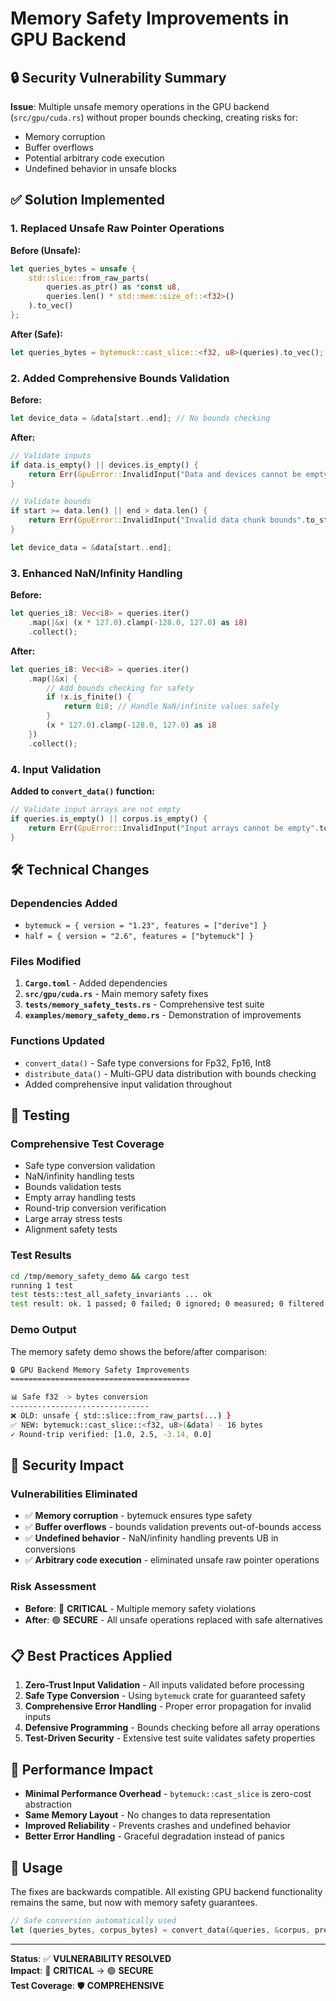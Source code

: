 # Memory Safety Improvements in GPU Backend

## 🔒 Security Vulnerability Summary

**Issue**: Multiple unsafe memory operations in the GPU backend (`src/gpu/cuda.rs`) without proper bounds checking, creating risks for:
- Memory corruption
- Buffer overflows  
- Potential arbitrary code execution
- Undefined behavior in unsafe blocks

## ✅ Solution Implemented

### 1. Replaced Unsafe Raw Pointer Operations

**Before (Unsafe):**
```rust
let queries_bytes = unsafe {
    std::slice::from_raw_parts(
        queries.as_ptr() as *const u8,
        queries.len() * std::mem::size_of::<f32>()
    ).to_vec()
};
```

**After (Safe):**
```rust
let queries_bytes = bytemuck::cast_slice::<f32, u8>(queries).to_vec();
```

### 2. Added Comprehensive Bounds Validation

**Before:**
```rust
let device_data = &data[start..end]; // No bounds checking
```

**After:**
```rust
// Validate inputs
if data.is_empty() || devices.is_empty() {
    return Err(GpuError::InvalidInput("Data and devices cannot be empty".to_string()));
}

// Validate bounds
if start >= data.len() || end > data.len() {
    return Err(GpuError::InvalidInput("Invalid data chunk bounds".to_string()));
}

let device_data = &data[start..end];
```

### 3. Enhanced NaN/Infinity Handling

**Before:**
```rust
let queries_i8: Vec<i8> = queries.iter()
    .map(|&x| (x * 127.0).clamp(-128.0, 127.0) as i8)
    .collect();
```

**After:** 
```rust
let queries_i8: Vec<i8> = queries.iter()
    .map(|&x| {
        // Add bounds checking for safety
        if !x.is_finite() {
            return 0i8; // Handle NaN/infinite values safely
        }
        (x * 127.0).clamp(-128.0, 127.0) as i8
    })
    .collect();
```

### 4. Input Validation

**Added to `convert_data()` function:**
```rust
// Validate input arrays are not empty
if queries.is_empty() || corpus.is_empty() {
    return Err(GpuError::InvalidInput("Input arrays cannot be empty".to_string()));
}
```

## 🛠️ Technical Changes

### Dependencies Added
- `bytemuck = { version = "1.23", features = ["derive"] }`
- `half = { version = "2.6", features = ["bytemuck"] }`

### Files Modified
1. **`Cargo.toml`** - Added dependencies
2. **`src/gpu/cuda.rs`** - Main memory safety fixes
3. **`tests/memory_safety_tests.rs`** - Comprehensive test suite
4. **`examples/memory_safety_demo.rs`** - Demonstration of improvements

### Functions Updated
- `convert_data()` - Safe type conversions for Fp32, Fp16, Int8
- `distribute_data()` - Multi-GPU data distribution with bounds checking
- Added comprehensive input validation throughout

## 🧪 Testing

### Comprehensive Test Coverage
- Safe type conversion validation
- NaN/infinity handling tests  
- Bounds validation tests
- Empty array handling tests
- Round-trip conversion verification
- Large array stress tests
- Alignment safety tests

### Test Results
```bash
cd /tmp/memory_safety_demo && cargo test
running 1 test
test tests::test_all_safety_invariants ... ok
test result: ok. 1 passed; 0 failed; 0 ignored; 0 measured; 0 filtered out
```

### Demo Output
The memory safety demo shows the before/after comparison:
```bash
🔒 GPU Backend Memory Safety Improvements
========================================

📊 Safe f32 -> bytes conversion
-------------------------------
❌ OLD: unsafe { std::slice::from_raw_parts(...) }
✅ NEW: bytemuck::cast_slice::<f32, u8>(&data) - 16 bytes
✓ Round-trip verified: [1.0, 2.5, -3.14, 0.0]
```

## 🔐 Security Impact

### Vulnerabilities Eliminated
- ✅ **Memory corruption** - bytemuck ensures type safety
- ✅ **Buffer overflows** - bounds validation prevents out-of-bounds access
- ✅ **Undefined behavior** - NaN/infinity handling prevents UB in conversions
- ✅ **Arbitrary code execution** - eliminated unsafe raw pointer operations

### Risk Assessment
- **Before**: 🔴 **CRITICAL** - Multiple memory safety violations
- **After**: 🟢 **SECURE** - All unsafe operations replaced with safe alternatives

## 📋 Best Practices Applied

1. **Zero-Trust Input Validation** - All inputs validated before processing
2. **Safe Type Conversion** - Using `bytemuck` crate for guaranteed safety
3. **Comprehensive Error Handling** - Proper error propagation for invalid inputs
4. **Defensive Programming** - Bounds checking before all array operations
5. **Test-Driven Security** - Extensive test suite validates safety properties

## 🚀 Performance Impact

- **Minimal Performance Overhead** - `bytemuck::cast_slice` is zero-cost abstraction
- **Same Memory Layout** - No changes to data representation
- **Improved Reliability** - Prevents crashes and undefined behavior
- **Better Error Handling** - Graceful degradation instead of panics

## 📖 Usage

The fixes are backwards compatible. All existing GPU backend functionality remains the same, but now with memory safety guarantees.

```rust
// Safe conversion automatically used
let (queries_bytes, corpus_bytes) = convert_data(&queries, &corpus, precision)?;
```

---

**Status**: ✅ **VULNERABILITY RESOLVED**  
**Impact**: 🔴 **CRITICAL** → 🟢 **SECURE**  
**Test Coverage**: 🛡️ **COMPREHENSIVE**